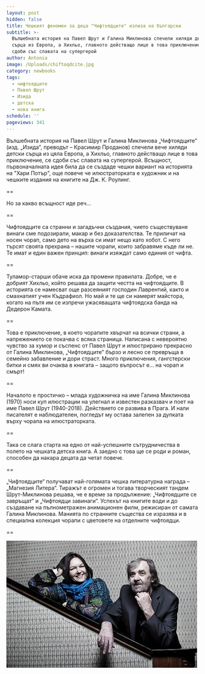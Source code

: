 ```yaml
---
layout: post
hidden: false
title: Чешкият феномен за деца "Чифтоядците" излиза на български
subtitle: >-
  Вълшебната история на Павел Шрут и Галина Миклинова спечели хиляди детски
  сърца из Европа, а Хихльо, главното действащо лице в това приключение, се
  сдоби със славата на супергерой
author: Antonia
image: /Uploads/chiftoqdcite.jpg
category: newbooks
tags:
  - чифтоядците
  - Павел Шрут
  - Изида
  - детска
  - нова книга
schedule: ''
pageviews: 341
---
```

Вълшебната история на Павел Шрут и Галина Миклинова „Чифтоядците” (изд. „Изида“, преводът – Красимир Проданов) спечели вече хиляди детски сърца из цяла Европа, а Хихльо, главното действащо лице в това приключение, се сдоби със славата на супергерой. Всъщност, първоначалната идея била да се създаде чешки вариант на историята на "Хари Потър", още повече че илюстраторката е художник и на чешките издания на книгите на Дж. К. Роулинг.

\==

Но за какво всъщност иде реч...

\==

Чифтоядците са странни и загадъчни създания, чието съществуване винаги сме подозирали, макар и без доказателства. Те приличат на носен чорап, само дето на върха си имат нещо като хобот. С него търсят своята прехрана – нашите чорапи, които забравяме къде ли не. Те имат и един важен принцип: винаги изяждат само единия от чифта.

\==

Туламор-старши обаче иска да промени правилата. Добре, че е добрият Хихльо, който решава да защити честта на чифтоядците. В историята се намесват още разсеяният господин Лаврентий, както и смахнатият учен Къдрафиол. Но май и те ще си намерят майстора, когато на пътя им се изпречи ужасяващата чифтоядска банда на Дедерон Камата.

\==

Това е приключение, в което чорапите хвърчат на всички страни, а напрежението се покачва с всяка страница. Написана с невероятно чувство за хумор и съспенс от Павел Шрут и илюстрирано прекрасно от Галина Миклинова, „Чифтоядците” бързо и лесно се превръща в семейно забавление и дори страст. Много приключения, гангстерски битки и смях ви очаква в книгата – защото въпросът е… на чорап и смърт!

\==

Началото е простичко – млада художничка на име Галина Миклинова (1970) носи куп илюстрации на улегнал и известен разказвач и поет на име Павел Шрут (1940-2018). Действието се развива в Прага. И нали писателят е наблюдателен, погледът му остава залепен за дупката върху чорапа на илюстраторката.

\==

Така се слага старта на едно от най-успешните сътрудничества в полето на чешката детска книга. А заедно с това ще се роди и роман, способен да накара децата да четат повече. 

\==

„Чифтоядците“ получават най-голямата чешка литературна награда – „Магнезия Литера“. Тиражът е огромен и тогава творческият тандем Шрут-Миклинова решава, че е време за продължение: „Чифтоядците се завръщат“ и „Чифтоядци завинаги“. Успехът на книгите води и до създаване на пълнометражен анимационен филм, режисиран от самата Галина Миклинова. Манията по странните същества се изразява и в специална колекция чорапи с цветовете на отделните чифтоядци.

\==

![](/Uploads/paveligalina.jpg)
